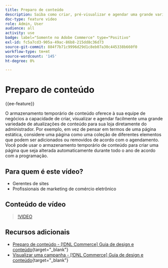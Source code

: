 ```yaml
---
title: Preparo de conteúdo
description: Saiba como criar, pré-visualizar e agendar uma grande variedade de atualizações de conteúdo para sua loja diretamente do Administrador.
doc-type: feature video
role: Admin, User
audience: all
activity: use
badge: label="Somente no Adobe Commerce" type="Positivo"
exl-id: fc5a7cd3-905a-49ac-86b8-215dd8c36d73
source-git-commit: 884f7b71c9996d29d1c8eb07a30c445338b660f0
workflow-type: tm+mt
source-wordcount: '145'
ht-degree: 0%

---
```


# Preparo de conteúdo

{{ee-feature}}

O armazenamento temporário de conteúdo oferece à sua equipe de negócios a capacidade de criar, visualizar e agendar facilmente uma grande variedade de atualizações de conteúdo para sua loja diretamente do administrador. Por exemplo, em vez de pensar em termos de uma página estática, considere uma página como uma coleção de diferentes elementos que podem ser adicionados ou removidos de acordo com o agendamento. Você pode usar o armazenamento temporário de conteúdo para criar uma página que seja alterada automaticamente durante todo o ano de acordo com a programação.

## Para quem é este vídeo?

- Gerentes de sites
- Profissionais de marketing de comércio eletrônico

## Conteúdo de vídeo

>[!VIDEO](https://video.tv.adobe.com/v/343784?quality=12&learn=on)

## Recursos adicionais

- [Preparo de conteúdo - [!DNL Commerce] Guia de design e conteúdo](https://experienceleague.adobe.com/docs/commerce-admin/content-design/staging/content-staging.html){target="_blank"}
- [Visualizar uma campanha - [!DNL Commerce] Guia de design e conteúdo](https://experienceleague.adobe.com/docs/commerce-admin/content-design/staging/content-staging-preview.html){target="_blank"}
